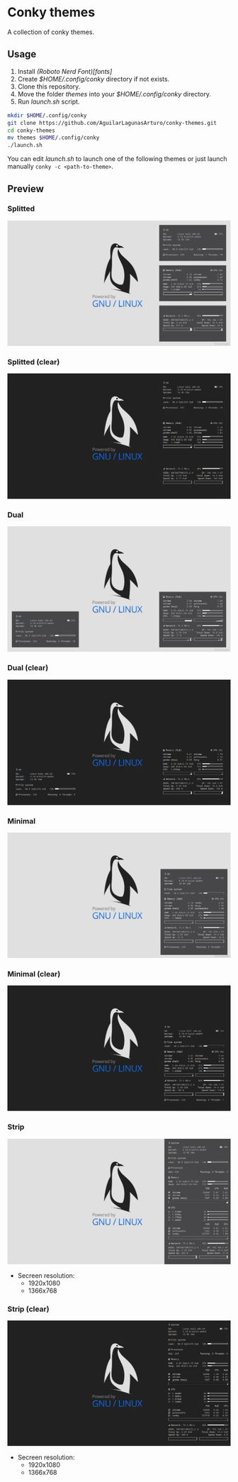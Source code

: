 # Conky themes
A collection of conky themes.
## Usage
1. Install *(Roboto Nerd Font)[fonts]*
2. Create *$HOME/.config/conky* directory if not exists.
3. Clone this repository.
4. Move the folder *themes* into your *$HOME/.config/conky* directory.
5. Run *launch.sh* script.
```bash
mkdir $HOME/.config/conky
git clone https://github.com/AguilarLagunasArturo/conky-themes.git
cd conky-themes
mv themes $HOME/.config/conky
./launch.sh
```
You can edit *launch.sh* to launch one of the following themes or just launch manually `conky -c <path-to-theme>`.
## Preview
### Splitted
![strip](preview/solid/split.png)
### Splitted (clear)
![strip](preview/clear/split.png)
### Dual
![strip](preview/solid/dual.png)
### Dual (clear)
![strip](preview/clear/dual.png)
### Minimal
![strip](preview/solid/minimal.png)
### Minimal (clear)
![strip](preview/clear/minimal.png)
### Strip
![strip](preview/solid/strip.png)
- Secreen resolution:
    - 1920x1080
    - 1366x768
### Strip (clear)
![strip](preview/clear/strip.png)
- Secreen resolution:
    - 1920x1080
    - 1366x768
